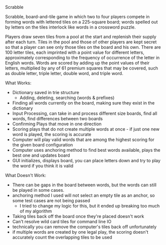 Scrabble 

Scrabble, board-and-tile game in which two to four players compete in forming words with lettered tiles on a 225-square board; words spelled out by letters on the tiles interlock like words in a crossword puzzle.

Players draw seven tiles from a pool at the start and replenish their supply after each turn. Tiles in the pool and those of other players are kept secret so that a player can see only those tiles on the board and his own. There are 100 letter tiles, each imprinted with a point value for different letters, approximately corresponding to the frequency of occurrence of the letter in English words. Words are scored by adding up the point values of their letters, multiplied by any of 61 premium squares that may be covered, such as double letter, triple letter, double word, and triple word.

What Works: 
- Dictionary saved in trie structure
    - Adding, deleting, searching (words & prefixes) 
- Finding all words currently on the board, making sure they exist in the dictionary
- Input Processing, can take in and process different size boards, find all words, find differences between two boards
- Confirming Plays that move in one direction 
- Scoring plays that do not create multiple words at once - if just one new word is played, the scoring is accurate
- Computer will play valid words that are among the highest scoring for the given board configuration
- Computer uses anchoring method to find best words available, plays the best one and updates board
- GUI initializes, displays board, you can place letters down and try to play the word if you think it is valid


What Doesn't Work: 
- There can be gaps in the board between words, but the words can still be played in some cases. 
- anchoring method I used will not select an empty tile as an anchor, so some test cases are not being passed 
    - I tried to change my logic for this, but it ended up breaking too much of my algorithm
- Taking tiles back off the board once they're placed doesn't work
- Can't resolve wild card tiles for command line IO
- technically you can remove the computer's tiles back off unfortunately 
- if multiple words are created by one legal play, the scoring doesn't accurately count the overlapping tiles to be used


